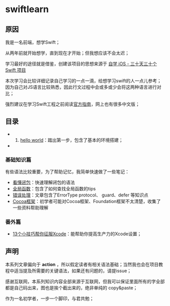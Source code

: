 # swiftlearn

## 原因

我是一名前端，想学Swift；

从两年前就开始想学，直到现在才开始；但我想应该不会太迟；

学习最好的途径就是借鉴，创建该项目的思想来源于 [自学 iOS - 三十天三十个 Swift 项目](http://www.jianshu.com/p/52032bc4cbe4#) 

本次学习会比较详细记录自己学习的一点一滴，给想学习swift的人一点儿参考；因为自己对JS语言比较熟悉，因此行文过程中会或多或少会将这两种语言进行对比；

强烈建议在学习Swift工程之前阅读[官方指南](https://developer.apple.com/library/ios/documentation/Swift/Conceptual/Swift_Programming_Language/GuidedTour.html#)，网上也有很多中文版；

## 目录

 - 1. [hello world](./hello-world/README.md)：踏出第一步，包含了基本的环境搭建；
 - 

### 基础知识篇

有些语法比较重要，为了帮助记忆，我简单快速做了一些笔记：
 - [看懂闭包](./basic/closure.md)：快速理解闭包的语法
 - [全局函数](./basic/inner-fn.md)：包含了如何查找全局函数的tips
 - [错误处理](./basic/error-handle.md)：文章包含了ErrorType protocol、 guard、defer 等知识点
 - [Cocoa框架](./basic/cocoa.md)：初学者可能对Cocoa框架、Foundation框架不太清楚，收集了一些资料帮助理解

### 番外篇
 - [13个小技巧帮你征服Xcode](http://benbeng.leanote.com/post/13%E4%B8%AA%E5%B0%8F%E6%8A%80%E5%B7%A7%E5%B8%AE%E4%BD%A0%E5%BE%81%E6%9C%8DXcode)：能帮助你提高生产力的Xcode设置；

## 声明

本系列文章偏向于 **action** ，所以假定读者有相关语法基础；当然我也会在项目教程中适当提及所需要的关键语法，如果还有问题的，请提issue；

感谢互联网，本系列知识内容全部来源于互联网，但我可以保证里面所有的字全部都是自己码出来，图也是挨个截出来的，绝非单纯的 copy&paste；

作为一名初学者，一步一个脚印，与君共勉；
